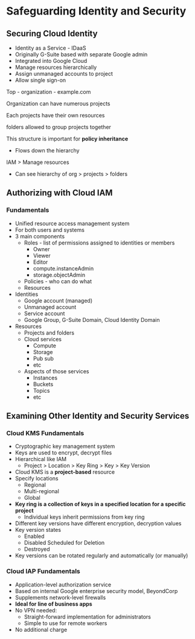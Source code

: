 # Safeguarding Identity and Security

## Securing Cloud Identity

- Identity as a Service - IDaaS
- Originally G-Suite based with separate Google admin
- Integrated into Google Cloud
- Manage resources hierarchically
- Assign unmanaged accounts to project
- Allow single sign-on

Top - organization - example.com

Organization can have numerous projects

Each projects have their own resources

folders allowed to group projects together

This structure is important for **policy inheritance**

- Flows down the hierarchy

IAM > Manage resources

- Can see hierarchy of org > projects > folders

## Authorizing with Cloud IAM

### Fundamentals

- Unified resource access management system
- For both users and systems
- 3 main components
    - Roles - list of permissions assigned to identities or members
        - Owner
        - Viewer
        - Editor
        - compute.instanceAdmin
        - storage.objectAdmin
    - Policies - who can do what
    - Resources
- Identities
    - Google account (managed)
    - Unmanaged account
    - Service account
    - Google Group, G-Suite Domain, Cloud Identity Domain
- Resources
    - Projects and folders
    - Cloud services
        - Compute
        - Storage
        - Pub sub
        - etc
    - Aspects of those services
        - Instances
        - Buckets
        - Topics
        - etc

## Examining Other Identity and Security Services

### Cloud KMS Fundamentals

- Cryptographic key management system
- Keys are used to encrypt, decrypt files
- Hierarchical like IAM
    - Project > Location > Key Ring > Key > Key Version
- Cloud KMS is a **project-based** resource
- Specify locations
    - Regional
    - Multi-regional
    - Global
- **Key ring is a collection of keys in a specified location for a specific project**
    - Individual keys inherit permissions from key ring
- Different key versions have different encryption, decryption values
- Key version states
    - Enabled
    - Disabled
    Scheduled for Deletion
    - Destroyed
- Key versions can be rotated regularly and automatically (or manually)

### Cloud IAP Fundamentals

- Application-level authorization service
- Based on internal Google enterprise security model, BeyondCorp
- Supplements network-level firewalls
- **Ideal for line of business apps**
- No VPN needed:
    - Straight-forward implementation for administrators
    - Simple to use for remote workers
- No additional charge
